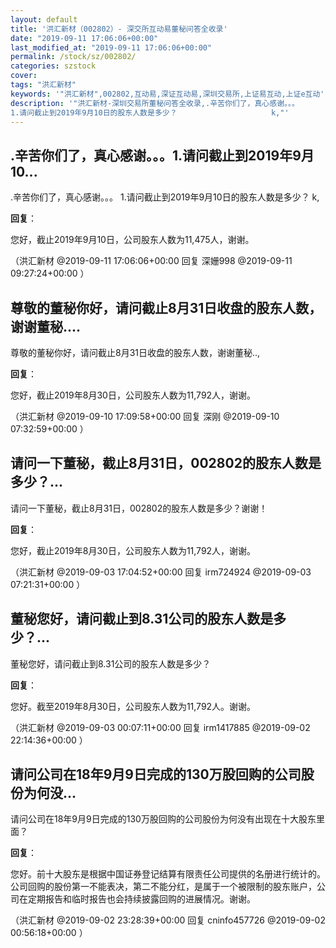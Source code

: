 ```yaml
---
layout: default
title: '洪汇新材（002802）- 深交所互动易董秘问答全收录'
date: "2019-09-11 17:06:06+00:00"
last_modified_at: "2019-09-11 17:06:06+00:00"
permalink: /stock/sz/002802/
categories: szstock
cover: 
tags: "洪汇新材"
keywords: '"洪汇新材",002802,互动易,深证互动易,深圳交易所,上证易互动,上证e互动'
description: '"洪汇新材-深圳交易所董秘问答全收录,.辛苦你们了，真心感谢。。。
1.请问截止到2019年9月10日的股东人数是多少？                     k,"'
---
```


## .辛苦你们了，真心感谢。。。1.请问截止到2019年9月10...

.辛苦你们了，真心感谢。。。
1.请问截止到2019年9月10日的股东人数是多少？                     k,

**回复**：

您好，截止2019年9月10日，公司股东人数为11,475人，谢谢。 

（洪汇新材  @2019-09-11 17:06:06+00:00 回复 深姗998  @2019-09-11 09:27:24+00:00 ）

## 尊敬的董秘你好，请问截止8月31日收盘的股东人数，谢谢董秘....

尊敬的董秘你好，请问截止8月31日收盘的股东人数，谢谢董秘..,

**回复**：

您好，截止2019年8月30日，公司股东人数为11,792人，谢谢。 

（洪汇新材  @2019-09-10 17:09:58+00:00 回复 深刚  @2019-09-10 07:32:59+00:00 ）

## 请问一下董秘，截止8月31日，002802的股东人数是多少？...

请问一下董秘，截止8月31日，002802的股东人数是多少？谢谢！

**回复**：

您好，截止2019年8月30日，公司股东人数为11,792人，谢谢。 

（洪汇新材  @2019-09-03 17:04:52+00:00 回复 irm724924  @2019-09-03 07:21:31+00:00 ）

## 董秘您好，请问截止到8.31公司的股东人数是多少？...

董秘您好，请问截止到8.31公司的股东人数是多少？

**回复**：

您好。截至2019年8月30日，公司股东人数为11,792人。谢谢。 

（洪汇新材  @2019-09-03 00:07:11+00:00 回复 irm1417885  @2019-09-02 22:14:36+00:00 ）

## 请问公司在18年9月9日完成的130万股回购的公司股份为何没...

请问公司在18年9月9日完成的130万股回购的公司股份为何没有出现在十大股东里面？

**回复**：

您好。前十大股东是根据中国证券登记结算有限责任公司提供的名册进行统计的。公司回购的股份第一不能表决，第二不能分红，是属于一个被限制的股东账户，公司在定期报告和临时报告也会持续披露回购的进展情况。谢谢。 

（洪汇新材  @2019-09-02 23:28:39+00:00 回复 cninfo457726  @2019-09-02 00:56:18+00:00 ）

